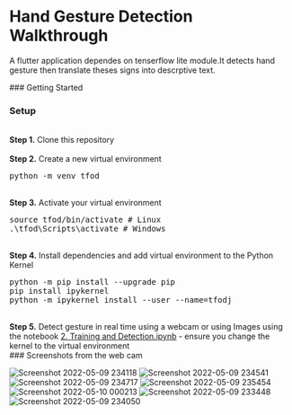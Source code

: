 # Hand Gesture Detection Walkthrough
<p>A flutter application dependes on tenserflow lite module.It detects hand gesture then translate theses signs into descrptive text.</p> 
### Getting Started

### Setup 
<br />
<b>Step 1.</b> Clone this repository
<br/><br/>
<b>Step 2.</b> Create a new virtual environment 
<pre>
python -m venv tfod
</pre> 
<br/>
<b>Step 3.</b> Activate your virtual environment
<pre>
source tfod/bin/activate # Linux
.\tfod\Scripts\activate # Windows 
</pre>
<br/>
<b>Step 4.</b> Install dependencies and add virtual environment to the Python Kernel
<pre>
python -m pip install --upgrade pip
pip install ipykernel
python -m ipykernel install --user --name=tfodj
</pre>
<br/>
<b>Step 5.</b> Detect gesture in real time using a webcam or using Images using the notebook <a href="https://github.com/LamaTarek/Hand_Gesture_Detection_App/blob/main/2.%20Training%20and%20Detection.ipynb">2.  Training and Detection.ipynb</a> - ensure you change the kernel to the virtual environment
<br/>
### Screenshots from the web cam


![Screenshot 2022-05-09 234118](https://user-images.githubusercontent.com/88500194/167508315-24012ee9-24a9-4fee-99fb-9fc467815ac2.jpg)
![Screenshot 2022-05-09 234541](https://user-images.githubusercontent.com/88500194/167508320-2b26927f-d590-4538-97f7-bec8bddbd948.jpg)
![Screenshot 2022-05-09 234717](https://user-images.githubusercontent.com/88500194/167508322-c473cfa3-f4f1-42f5-8bed-a399f8c3debd.jpg)
![Screenshot 2022-05-09 235454](https://user-images.githubusercontent.com/88500194/167508324-022d798a-97f2-4126-91a1-f27c3d74272c.jpg)
![Screenshot 2022-05-10 000213](https://user-images.githubusercontent.com/88500194/167508325-8f52d73b-78ac-4d0e-be7c-90be138820b5.jpg)
![Screenshot 2022-05-09 233448](https://user-images.githubusercontent.com/88500194/167508327-0ee5e651-7566-4c3f-bc6f-8548619e4d51.jpg)
![Screenshot 2022-05-09 234050](https://user-images.githubusercontent.com/88500194/167508329-2df9f8d9-60b6-42fe-8cfa-a5dfadbe6ae4.jpg)
